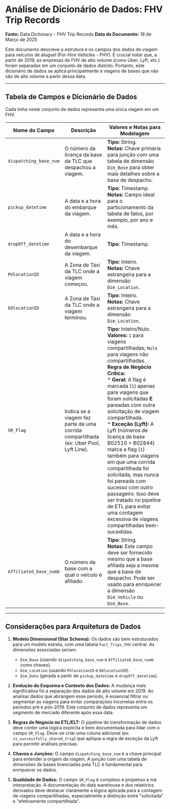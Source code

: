 # Análise de Dicionário de Dados: FHV Trip Records

**Fonte:** Data Dictionary - FHV Trip Records
**Data do Documento:** 18 de Março de 2025 

Este documento descreve a estrutura e os campos dos dados de viagem para veículos de aluguel (For-Hire Vehicles - FHV). É crucial notar que, a partir de 2019, as empresas de FHV de alto volume (como Uber, Lyft, etc.) foram separadas em um conjunto de dados distinto. Portanto, este dicionário de dados se aplica principalmente a viagens de bases que não são de alto volume a partir dessa data.

---

## Tabela de Campos e Dicionário de Dados

Cada linha neste conjunto de dados representa uma única viagem em um FHV.

| Nome do Campo | Descrição | Valores e Notas para Modelagem |
|---|---|---|
| `dispatching_base_num` | O número da licença da base da TLC que despachou a viagem. | **Tipo:** String. <br> **Notas:** Chave primária para junção com uma tabela de dimensão `Dim_Base` para obter mais detalhes sobre a base de despacho. |
| `pickup_datetime` | A data e a hora do embarque da viagem. | **Tipo:** Timestamp. <br> **Notas:** Campo ideal para o particionamento da tabela de fatos, por exemplo, por ano e mês. |
| `dropOff_datetime` | A data e a hora do desembarque da viagem. | **Tipo:** Timestamp. |
| `PUlocationID` | A Zona de Táxi da TLC onde a viagem começou. | **Tipo:** Inteiro. <br> **Notas:** Chave estrangeira para a dimensão `Dim_Location`. |
| `DOlocationID` | A Zona de Táxi da TLC onde a viagem terminou. | **Tipo:** Inteiro. <br> **Notas:** Chave estrangeira para a dimensão `Dim_Location`. |
| `SR_Flag` | Indica se a viagem fez parte de uma corrida compartilhada (ex: Uber Pool, Lyft Line). | **Tipo:** Inteiro/Nulo. <br> **Valores:** `1` para viagens compartilhadas; `Nulo` para viagens não compartilhadas. <br> **Regra de Negócio Crítica:** <br> * **Geral:** A flag é marcada (`1`) apenas para viagens que foram solicitadas **E** pareadas com outra solicitação de viagem compartilhada. <br> * **Exceção (Lyft):** A Lyft (números de licença de base B02510 + B02844) marca a flag (`1`) também para viagens em que uma corrida compartilhada foi solicitada, mas nunca foi pareada com sucesso com outro passageiro. Isso deve ser tratado no pipeline de ETL para evitar uma contagem excessiva de viagens compartilhadas bem-sucedidas. |
| `Affiliated_base_numb` | O número da base com a qual o veículo é afiliado. | **Tipo:** String. <br> **Notas:** Este campo deve ser fornecido mesmo que a base afiliada seja a mesma que a base de despacho. Pode ser usado para enriquecer a dimensão `Dim_Vehicle` ou `Dim_Base`. |

---

## Considerações para Arquitetura de Dados

1.  **Modelo Dimensional (Star Schema):** Os dados são bem estruturados para um modelo estrela, com uma tabela `Fact_Trips_FHV` central. As dimensões associadas seriam:
    * `Dim_Base` (usando `dispatching_base_num` e `Affiliated_base_numb` como chaves).
    * `Dim_Location` (usando `PUlocationID` e `DOlocationID`).
    * `Dim_Date` (gerada a partir de `pickup_datetime` e `dropOff_datetime`).

2.  **Evolução do Esquema e Contexto dos Dados:** A mudança mais significativa foi a separação dos dados de alto volume em 2019. Ao analisar dados que abrangem esse período, é essencial filtrar ou segmentar as viagens para evitar comparações incorretas entre os períodos pré e pós-2019. Este conjunto de dados representa um segmento de mercado diferente após essa data.

3.  **Regras de Negócio no ETL/ELT:** O pipeline de transformação de dados deve conter uma lógica explícita e bem documentada para lidar com o campo `SR_Flag`. Deve-se criar uma coluna adicional (ex: `is_successfully_shared_trip`) que aplique a regra de exceção da Lyft para permitir análises precisas.

4.  **Chaves e Junções:** O campo `dispatching_base_num` é a chave principal para entender a origem da viagem. A junção com uma tabela de dimensões de bases licenciadas pela TLC é fundamental para enriquecer os dados.

5.  **Qualidade de Dados:** O campo `SR_Flag` é complexo e propenso a má interpretação. A documentação do data warehouse e dos relatórios derivados deve destacar claramente a lógica aplicada para a contagem de viagens compartilhadas, especialmente a distinção entre "solicitada" e "efetivamente compartilhada".